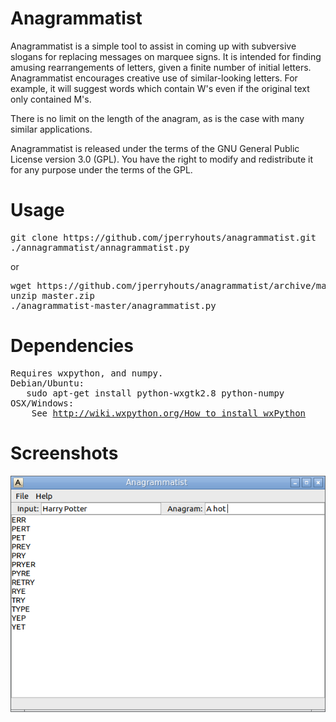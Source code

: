 Anagrammatist
=============

Anagrammatist is a simple tool to assist in coming up with
subversive slogans for replacing messages on marquee signs.
It is intended for finding amusing rearrangements of letters,
given a finite number of initial letters. Anagrammatist
encourages creative use of similar-looking letters. For example,
it will suggest words which contain W's even if the original
text only contained M's.

There is no limit on the length of the anagram, as is the case
with many similar applications.

Anagrammatist is released under the terms of the GNU General
Public License version 3.0 (GPL). You have the right to modify
and redistribute it for any purpose under the terms of the GPL.

# Usage
<pre>
git clone https://github.com/jperryhouts/anagrammatist.git
./annagrammatist/annagrammatist.py
</pre>

or

<pre>
wget https://github.com/jperryhouts/anagrammatist/archive/master.zip
unzip master.zip
./anagrammatist-master/anagrammatist.py
</pre>

# Dependencies
<pre>
Requires wxpython, and numpy.
Debian/Ubuntu:
   sudo apt-get install python-wxgtk2.8 python-numpy
OSX/Windows:
    See <a href="http://wiki.wxpython.org/How%20to%20install%20wxPython">http://wiki.wxpython.org/How to install wxPython</a>
</pre>

# Screenshots
![Anagrammatist in action](https://raw.githubusercontent.com/jperryhouts/anagrammatist/master/doc/screenshot.png)
